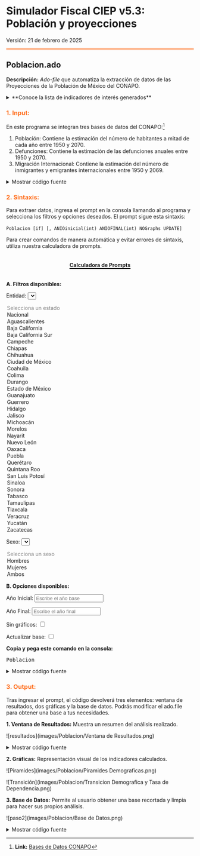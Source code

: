 # Simulador Fiscal CIEP v5.3: Población y proyecciones

Versión: 21 de febrero de 2025


<hr style="border: none; height: 2px; background-color: #ff7020;">


## Poblacion.ado

**Descripción:** *Ado-file* que automatiza la extracción de datos de las Proyecciones de la Población de México del CONAPO. 


<details>
  <summary>**Conoce la lista de indicadores de interés generados**</summary>
  
  * **Población:** Muestra los datos de población históricos y su proyección hasta 2070.
</details>


<h3 style="color: #ff7020;">1. Input:</h3>

En este programa se integran tres bases de datos del CONAPO:[^1]

1. Población: Contiene la estimación del número de habitantes a mitad de cada año entre 1950 y 2070.
2. Defunciones: Contiene la estimación de las defunciones anuales entre 1950 y 2070. 
3. Migración Internacional: Contiene la estimación del número de inmigrantes y emigrantes internacionales entre 1950 y 2069.

<details>
  <summary>Mostrar código fuente</summary>
  ![paso1](images/Poblacion/CodigoFuente1A.png)
  ![paso1](images/Poblacion/CodigoFuente1B.png)
  ![paso1](images/Poblacion/CodigoFuente1C.png)
  ![paso1](images/Poblacion/CodigoFuente1D.png)

</details>


<h3 style="color: #ff7020;">2. Sintaxis:</h3>

Para extraer datos, ingresa el prompt en la consola llamando al programa y selecciona los filtros y opciones deseados. El prompt sigue esta sintaxis:

`Poblacion [if] [, ANIOinicial(int) ANIOFINAL(int) NOGraphs UPDATE]`

Para crear comandos de manera automática y evitar errores de sintaxis, utiliza nuestra calculadora de prompts.

<div style="text-align: center;">
    <h4 style="border-bottom: 2px solid black; display: inline-block;">Calculadora de Prompts</h4>
</div>

**A. Filtros disponibles:**

<!-- Filtros disponibles para incluir en el comando -->

<!-- Filtro: Entidad -->
<label for="estado">Entidad:</strong></label>
<select id="estado" onchange="actualizarComando()">
  <option value="" selected disabled>Selecciona un estado</option>
  <option value="Nacional">Nacional</option>
  <option value="Aguascalientes">Aguascalientes</option>
  <option value="Baja California">Baja California</option>
  <option value="Baja California Sur">Baja California Sur</option>
  <option value="Campeche">Campeche</option>
  <option value="Chiapas">Chiapas</option>
  <option value="Chihuahua">Chihuahua</option>
  <option value="Ciudad de México">Ciudad de México</option>
  <option value="Coahuila">Coahuila</option>
  <option value="Colima">Colima</option>
  <option value="Durango">Durango</option>
  <option value="Estado de México">Estado de México</option>
  <option value="Guanajuato">Guanajuato</option>
  <option value="Guerrero">Guerrero</option>
  <option value="Hidalgo">Hidalgo</option>
  <option value="Jalisco">Jalisco</option>
  <option value="Michoacán">Michoacán</option>
  <option value="Morelos">Morelos</option>
  <option value="Nayarit">Nayarit</option>
  <option value="Nuevo León">Nuevo León</option>
  <option value="Oaxaca">Oaxaca</option>
  <option value="Puebla">Puebla</option>
  <option value="Querétaro">Querétaro</option>
  <option value="Quintana Roo">Quintana Roo</option>
  <option value="San Luis Potosí">San Luis Potosí</option>
  <option value="Sinaloa">Sinaloa</option>
  <option value="Sonora">Sonora</option>
  <option value="Tabasco">Tabasco</option>
  <option value="Tamaulipas">Tamaulipas</option>
  <option value="Tlaxcala">Tlaxcala</option>
  <option value="Veracruz">Veracruz</option>
  <option value="Yucatán">Yucatán</option>
  <option value="Zacatecas">Zacatecas</option>
</select>

<!-- Filtro: Sexo -->
<label for="sexo">Sexo:</strong></label>
<select id="sexo" onchange="actualizarComando()">
  <option value="" selected disabled>Selecciona un sexo</option>
  <!-- Se asigna "1" para Hombres y "2" para Mujeres -->
  <option value="1">Hombres</option>
  <option value="2">Mujeres</option>
  <option value=>Ambos</option>
</select>


**B. Opciones disponibles:**

<!-- Filtro: Año inicial y final -->
<label for="anioInicial">Año Inicial:</strong></label>
<input type="number" id="anioInicial" placeholder="Escribe el año base" oninput="actualizarComando()">

<label for="anioFinal">Año Final:</strong></label>
<input type="number" id="anioFinal" placeholder="Escribe el año final" oninput="actualizarComando()">

<!-- Opciones: NOGraphs y UPDATE -->
<label for="noGraphs">Sin gráficos:</label>
<input type="checkbox" id="noGraphs" onchange="actualizarComando()">

<label for="update">Actualizar base:</label>
<input type="checkbox" id="update" onchange="actualizarComando()">

**Copia y pega este comando en la consola:**
<pre id="codigoComando">Poblacion</pre>

<script>
  function actualizarComando() {
    // Obtiene valores de cada filtro
    var estado = document.getElementById("estado").value;
    var sexo = document.getElementById("sexo").value;
    var anioInicial = document.getElementById("anioInicial").value;
    var anioFinal = document.getElementById("anioFinal").value;
    var noGraphs = document.getElementById("noGraphs").checked;
    var update = document.getElementById("update").checked;

    // Comando base
    var comando = "Poblacion";
    
    // Construye las condiciones sólo si se seleccionó alguna opción
    var condiciones = [];
    if (estado) {
       condiciones.push('entidad == "' + estado + '"');
    }
    if (sexo) {
       condiciones.push('sexo == ' + sexo);
    }
    
    if (condiciones.length > 0) {
       comando += " if " + condiciones.join(" & ");
    }
    
    // Prepara opciones adicionales (después de la coma)
    var opciones = "";
    if (anioInicial) {
       opciones += ' anioinicial(' + anioInicial + ')';
    }
    if (anioFinal) {
       opciones += ' aniofinal(' + anioFinal + ')';
    }
    if (noGraphs) {
       opciones += ' nographs';
    }
    if (update) {
       opciones += ' update';
    }
    
    // Si se definió alguna opción, la agrega tras la coma
    if (opciones.trim() !== "") {
       comando += ',' + opciones;
    }
    
    document.getElementById("codigoComando").textContent = comando;
  }
</script>



<details>
  <summary>Mostrar código fuente</summary>
  ![paso1](images/Poblacion/Paso 1.png)

</details>




<h3 style="color: #ff7020;">3. Output:</h3>

Tras ingresar el prompt, el código devolverá tres elementos: ventana de resultados, dos gráficas y la base de datos. Podrás modificar el ado.file para obtener una base a tus necesidades.

**1. Ventana de Resultados:** Muestra un resumen del análisis realizado. 

  ![resultados](images/Poblacion/Ventana de Resultados.png) 
  
  <details>
  <summary>Mostrar código fuente</summary>
  ![CodigoFuente2A](images/Poblacion/CodigoFuente2A.png)
  </details>

**2. Gráficas:** Representación visual de los indicadores calculados.

![Piramides](images/Poblacion/Piramides Demograficas.png) 

![Transición](images/Poblacion/Transicion Demografica y Tasa de Dependencia.png) 

**3. Base de Datos:** Permite al usuario obtener una base recortada y limpia para hacer sus propios análisis.

![paso2](images/Poblacion/Base de Datos.png)

<details>
  <summary>Mostrar código fuente</summary>
  ![CodigoFuente2A](images/Poblacion/CodigoFuente2C.png)
 </details>



[^1]: **Link:** [Bases de Datos CONAPO](https://www.gob.mx/conapo/articulos/reconstruccion-y-proyecciones-de-la-poblacion-de-los-municipios-de-mexico)

